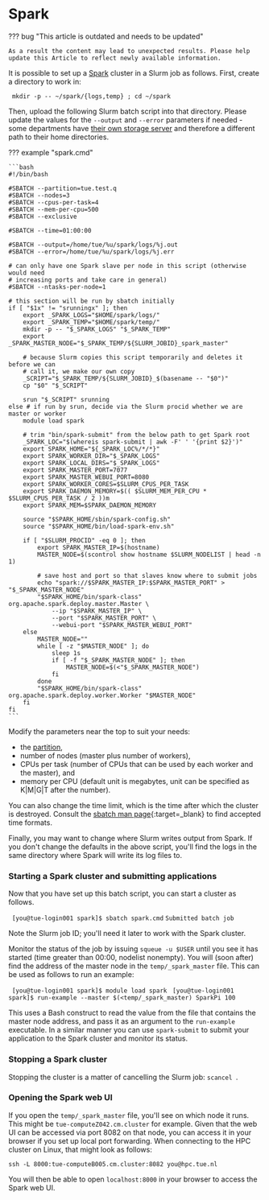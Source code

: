 # Spark

??? bug "This article is outdated and needs to be updated"

    As a result the content may lead to unexpected results. Please help update this Article to reflect newly available information.

It is possible to set up a [Spark](https://spark.apache.org/) cluster in
a Slurm job as follows. First, create a directory to work in:

` mkdir -p -- ~/spark/{logs,temp} ; cd ~/spark`

Then, upload the following Slurm batch script into that directory.
Please update the values for the `--output` and `--error` parameters if
needed - some departments have [their own storage server](../../specifications/index.md) and therefore a different
path to their home directories.

??? example "spark.cmd"

    ```bash
    #!/bin/bash

    #SBATCH --partition=tue.test.q
    #SBATCH --nodes=3
    #SBATCH --cpus-per-task=4
    #SBATCH --mem-per-cpu=500
    #SBATCH --exclusive

    #SBATCH --time=01:00:00

    #SBATCH --output=/home/tue/%u/spark/logs/%j.out
    #SBATCH --error=/home/tue/%u/spark/logs/%j.err

    # can only have one Spark slave per node in this script (otherwise would need
    # increasing ports and take care in general)
    #SBATCH --ntasks-per-node=1

    # this section will be run by sbatch initially
    if [ "$1x" != "srunningx" ]; then
        export _SPARK_LOGS="$HOME/spark/logs/"
        export _SPARK_TEMP="$HOME/spark/temp/"
        mkdir -p -- "$_SPARK_LOGS" "$_SPARK_TEMP"
        export _SPARK_MASTER_NODE="$_SPARK_TEMP/${SLURM_JOBID}_spark_master"

        # because Slurm copies this script temporarily and deletes it before we can
        # call it, we make our own copy
        _SCRIPT="$_SPARK_TEMP/${SLURM_JOBID}_$(basename -- "$0")"
        cp "$0" "$_SCRIPT"

        srun "$_SCRIPT" srunning
    else # if run by srun, decide via the Slurm procid whether we are master or worker
        module load spark

        # trim "bin/spark-submit" from the below path to get Spark root
        _SPARK_LOC="$(whereis spark-submit | awk -F' ' '{print $2}')"
        export SPARK_HOME="${_SPARK_LOC%/*/*}"
        export SPARK_WORKER_DIR="$_SPARK_LOGS"
        export SPARK_LOCAL_DIRS="$_SPARK_LOGS"
        export SPARK_MASTER_PORT=7077
        export SPARK_MASTER_WEBUI_PORT=8080
        export SPARK_WORKER_CORES=$SLURM_CPUS_PER_TASK
        export SPARK_DAEMON_MEMORY=$(( $SLURM_MEM_PER_CPU * $SLURM_CPUS_PER_TASK / 2 ))m
        export SPARK_MEM=$SPARK_DAEMON_MEMORY

        source "$SPARK_HOME/sbin/spark-config.sh"
        source "$SPARK_HOME/bin/load-spark-env.sh"

        if [ "$SLURM_PROCID" -eq 0 ]; then
            export SPARK_MASTER_IP=$(hostname)
            MASTER_NODE=$(scontrol show hostname $SLURM_NODELIST | head -n 1)

            # save host and port so that slaves know where to submit jobs
            echo "spark://$SPARK_MASTER_IP:$SPARK_MASTER_PORT" > "$_SPARK_MASTER_NODE"
            "$SPARK_HOME/bin/spark-class" org.apache.spark.deploy.master.Master \
                --ip "$SPARK_MASTER_IP" \
                --port "$SPARK_MASTER_PORT" \
                --webui-port "$SPARK_MASTER_WEBUI_PORT"
        else
            MASTER_NODE=""
            while [ -z "$MASTER_NODE" ]; do
                sleep 1s
                if [ -f "$_SPARK_MASTER_NODE" ]; then
                    MASTER_NODE=$(<"$_SPARK_MASTER_NODE")
                fi
            done
            "$SPARK_HOME/bin/spark-class" org.apache.spark.deploy.worker.Worker "$MASTER_NODE"
        fi
    fi
    ```

Modify the parameters near the top to suit your needs:

-   the [partition](../../steps/jobs/index.md),
-   number of nodes (master plus number of workers),
-   CPUs per task (number of CPUs that can be used by each worker and
    the master), and
-   memory per CPU (default unit is megabytes, unit can be specified as
    K\|M\|G\|T after the number).

You can also change the time limit, which is the time after which the
cluster is destroyed. Consult the [sbatch man page](https://slurm.schedmd.com/sbatch.html){:target=_blank} to find accepted time
formats.

Finally, you may want to change where Slurm writes output from Spark. If
you don't change the defaults in the above script, you'll find the logs
in the same directory where Spark will write its log files to.

### Starting a Spark cluster and submitting applications

Now that you have set up this batch script, you can start a cluster as
follows.

` [you@tue-login001 spark]$ sbatch spark.cmd`
` Submitted batch job `<job ID>

Note the Slurm job ID; you'll need it later to work with the Spark
cluster.

Monitor the status of the job by issuing `squeue -u $USER` until you see
it has started (time greater than 00:00, nodelist nonempty). You will
(soon after) find the address of the master node in the
`temp/`<job ID>`_spark_master` file. This can be used as follows to run
an example:

` [you@tue-login001 spark]$ module load spark`
` [you@tue-login001 spark]$ run-example --master $(<temp/`<job ID>`_spark_master) SparkPi 100`

This uses a Bash construct to read the value from the file that contains
the master node address, and pass it as an argument to the `run-example`
executable. In a similar manner you can use `spark-submit` to submit
your application to the Spark cluster and monitor its status.

### Stopping a Spark cluster

Stopping the cluster is a matter of cancelling the Slurm job:
`scancel `<job ID>.

### Opening the Spark web UI

If you open the `temp/`<job ID>`_spark_master` file, you'll see on which
node it runs. This might be `tue-computeZ042.cm.cluster` for example.
Given that the web UI can be accessed via port 8082 on that node, you
can access it in your browser if you set up local port forwarding. When
connecting to the HPC cluster on Linux, that might look as follows:

`ssh -L 8000:tue-computeB005.cm.cluster:8082 you@hpc.tue.nl`

You will then be able to open `localhost:8000` in your browser to access
the Spark web UI.
